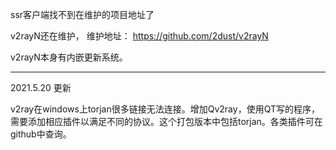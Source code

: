 ssr客户端找不到在维护的项目地址了

v2rayN还在维护， 维护地址：
https://github.com/2dust/v2rayN

v2rayN本身有内嵌更新系统。

-----

2021.5.20 更新

v2ray在windows上torjan很多链接无法连接。增加Qv2ray，使用QT写的程序，需要添加相应插件以满足不同的协议。这个打包版本中包括torjan。各类插件可在github中查询。
